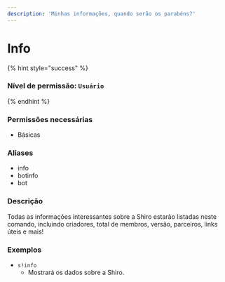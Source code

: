 ```yaml
---
description: 'Minhas informações, quando serão os parabéns?'
---
```


# Info

{% hint style="success" %}
### Nível de permissão: `Usuário`
{% endhint %}

### Permissões necessárias

* Básicas

### Aliases

* info
* botinfo
* bot

### Descrição

Todas as informações interessantes sobre a Shiro estarão listadas neste comando, incluindo criadores, total de membros, versão, parceiros, links úteis e mais!

### Exemplos

* `s!info`
  * Mostrará os dados sobre a Shiro.

